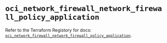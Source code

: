 # `oci_network_firewall_network_firewall_policy_application`

Refer to the Terraform Registory for docs: [`oci_network_firewall_network_firewall_policy_application`](https://registry.terraform.io/providers/oracle/oci/6.18.0/docs/resources/network_firewall_network_firewall_policy_application).
